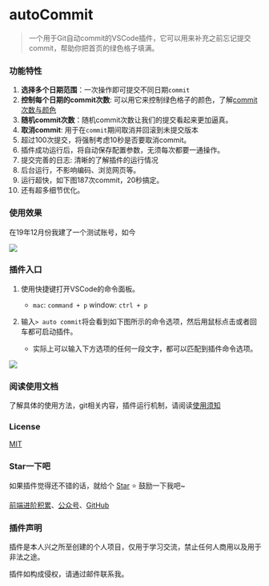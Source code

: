 # autoCommit
> 一个用于Git自动commit的VSCode插件，它可以用来补充之前忘记提交commit，帮助你把首页的绿色格子填满。

### 功能特性

1. **选择多个日期范围**：一次操作即可提交不同日期`commit`
2. **控制每个日期的commit次数**: 可以用它来控制绿色格子的颜色，了解[commit次数与颜色](https://github.com/OBKoro1/autoCommit/wiki/%E4%BD%BF%E7%94%A8%E9%A1%BB%E7%9F%A5#commit%E6%AC%A1%E6%95%B0%E4%B8%8E%E9%A2%9C%E8%89%B2)
3. **随机commit次数**：随机commit次数让我们的提交看起来更加逼真。
4. **取消commit**: 用于在`commit`期间取消并回滚到未提交版本
5. 超过100次提交，将强制考虑10秒是否要取消commit。
6. 插件成功运行后，将自动保存配置参数，无须每次都要一通操作。
7. 提交完善的日志: 清晰的了解插件的运行情况
8. 后台运行，不影响编码、浏览网页等。
9. 运行超快，如下图187次commit，20秒搞定。
10. 还有超多细节优化。

### 使用效果

在19年12月份我建了一个测试账号，如今

![](https://github.com/OBKoro1/autoCommit/blob/master/images/autoCommit.gif?raw=true)

### 插件入口

1. 使用快捷键打开VSCode的命令面板。
    * `mac`: `command + p` window: `ctrl + p`
2. 输入`> auto commit`将会看到如下图所示的命令选项，然后用鼠标点击或者回车都可启动插件。

    * 实际上可以输入下方选项的任何一段文字，都可以匹配到插件命令选项。

![](https://github.com/OBKoro1/autoCommit/blob/master/images/command.png?raw=true)


### 阅读使用文档

了解具体的使用方法，git相关内容，插件运行机制，请阅读[使用须知](https://github.com/OBKoro1/autoCommit/wiki/%E4%BD%BF%E7%94%A8%E9%A1%BB%E7%9F%A5)

### License

[MIT](http://opensource.org/licenses/MIT)

### Star一下吧

如果插件觉得还不错的话，就给个 [Star](https://github.com/OBKoro1/autoCommit) ⭐️ 鼓励一下我吧~

[前端进阶积累](http://obkoro1.com/web_accumulate/)、[公众号](https://user-gold-cdn.xitu.io/2018/5/1/1631b6f52f7e7015?w=344&h=344&f=jpeg&s=8317)、[GitHub](https://github.com/OBKoro1)

### 插件声明

插件是本人兴之所至创建的个人项目，仅用于学习交流，禁止任何人商用以及用于非法之途。

插件如构成侵权，请通过邮件联系我。